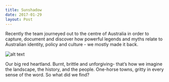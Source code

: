 ```yaml
---
title: Sunshadow
date: 2017-01-29
layout: Post
---
```

Recently the team journeyed out to the centre of Australia in order to capture, document and discover how powerful legends and myths relate to Australian identity, policy and culture - we mostly made it back.

![alt text](/assets/sunshadow/1.jpg)

Our big red heartland. Burnt, brittle and unforgiving- that’s how we imagine the landscape, the history, and the people. One-horse towns, gritty in every sense of the word.
So what did we find?

